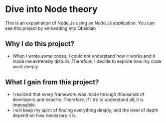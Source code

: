 # Dive into Node theory

This is an explaination of Node.Js using an Node.Js application.
You can see this project by embedding into Obsidian

## Why I do this project?
-  When I wrote some codes, I could not understand how it works and it made me extremely disturb. Therefore, I decide to explore how my code work deeply

## What I gain from this project?
- I realized that every framework was made through thousands of developers and experts. Therefore, if I try to understand all, it is impossible.
- I will keep my spirit of finding everything deeply, and the level of depth depend on how necessary it is.
